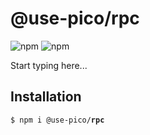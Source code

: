 # @use-pico/rpc

![npm](https://img.shields.io/npm/v/%40use-pico%2Frpc)
![npm](https://deno.bundlejs.com/badge?q=@use-pico/rpc@^2.0.0&treeshake=[*])

Start typing here...

## Installation

<tabs>
    <tab title="npm">
        <code>$ npm i @use-pico/<b>rpc</b></code>
    </tab>
</tabs>
